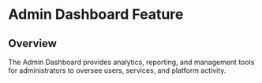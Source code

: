 # Admin Dashboard Feature

## Overview
The Admin Dashboard provides analytics, reporting, and management tools for administrators to oversee users, services, and platform activity.
